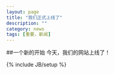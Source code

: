 ```yaml
---
layout: page
title: "我们正式上线了"
description: ""
category: news
tags: [重要，新闻]
---
```


##一个新的开始
今天，我们的网站上线了！

{% include JB/setup %}
